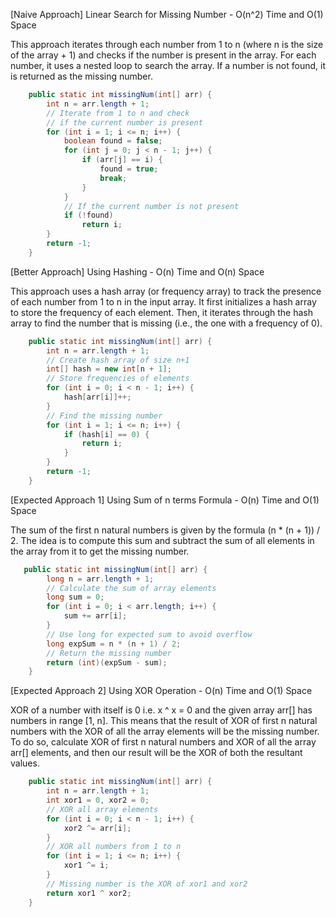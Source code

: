 <p>[Naive Approach] Linear Search for Missing Number - O(n^2) Time and O(1) Space

This approach iterates through each number from 1 to n (where n is the size of the array + 1) and checks if the number is present in the array. For each number, it uses a nested loop to search the array. If a number is not found, it is returned as the missing number.</p>

```java
    public static int missingNum(int[] arr) {
        int n = arr.length + 1;
        // Iterate from 1 to n and check
        // if the current number is present
        for (int i = 1; i <= n; i++) {
            boolean found = false;
            for (int j = 0; j < n - 1; j++) {
                if (arr[j] == i) {
                    found = true;
                    break;
                }
            }
            // If the current number is not present
            if (!found)
                return i;
        }
        return -1;
    }
```

<p>[Better Approach] Using Hashing - O(n) Time and O(n) Space

This approach uses a hash array (or frequency array) to track the presence of each number from 1 to n in the input array. It first initializes a hash array to store the frequency of each element. Then, it iterates through the hash array to find the number that is missing (i.e., the one with a frequency of 0).</p>

```java
    public static int missingNum(int[] arr) {
        int n = arr.length + 1;
        // Create hash array of size n+1
        int[] hash = new int[n + 1];
        // Store frequencies of elements
        for (int i = 0; i < n - 1; i++) {
            hash[arr[i]]++;
        }
        // Find the missing number
        for (int i = 1; i <= n; i++) {
            if (hash[i] == 0) {
                return i;
            }
        }
        return -1;
    }
```

<p>[Expected Approach 1] Using Sum of n terms Formula - O(n) Time and O(1) Space

The sum of the first n natural numbers is given by the formula (n * (n + 1)) / 2. The idea is to compute this sum and subtract the sum of all elements in the array from it to get the missing number.</p>

```java
   public static int missingNum(int[] arr) {
        long n = arr.length + 1;
        // Calculate the sum of array elements
        long sum = 0;
        for (int i = 0; i < arr.length; i++) {
            sum += arr[i];
        }
        // Use long for expected sum to avoid overflow
        long expSum = n * (n + 1) / 2;
        // Return the missing number
        return (int)(expSum - sum);
    }
```

<p>[Expected Approach 2] Using XOR Operation - O(n) Time and O(1) Space

XOR of a number with itself is 0 i.e. x ^ x = 0 and the given array arr[] has numbers in range [1, n]. This means that the result of XOR of first n natural numbers with the XOR of all the array elements will be the missing number. To do so, calculate XOR of first n natural numbers and XOR of all the array arr[] elements, and then our result will be the XOR of both the resultant values.</p>

```java
    public static int missingNum(int[] arr) {
        int n = arr.length + 1;
        int xor1 = 0, xor2 = 0;
        // XOR all array elements
        for (int i = 0; i < n - 1; i++) {
            xor2 ^= arr[i];
        }
        // XOR all numbers from 1 to n
        for (int i = 1; i <= n; i++) {
            xor1 ^= i;
        }
        // Missing number is the XOR of xor1 and xor2
        return xor1 ^ xor2;
    }
